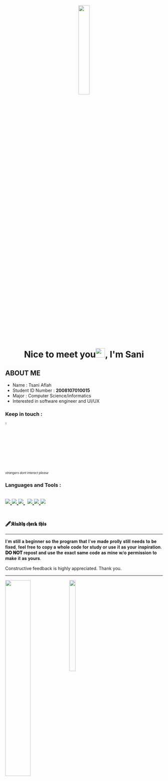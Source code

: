<h1 align="center"><img width="27%" height="auto" src="https://cdn131.picsart.com/317759484386211.png?type=webp&to=min&r=640"/></h1>
<h1 align="center">Nice to meet you<img src="https://raw.githubusercontent.com/MartinHeinz/MartinHeinz/master/wave.gif" width="30px">, I'm Sani</h1>

## **ABOUT ME**

-  Name              : Tsani Aflah
-  Student ID Number : **2008107010015**
-  Major             : Computer Science/informatics
-  Interested in software engineer and UI/UX

### Keep in touch :


<a href="https://instagram.com/saniaflahh" target="_blank"> <img width="4%" src="https://img.icons8.com/ios/50/ffffff/instagram-new.png"/>
</a>
<br />
<small><small>*strangers dont interact please*</small></small>
### Languages and Tools :
<a href="https://www.java.com" target="_blank"> <img src="https://img.icons8.com/color/48/000000/java-coffee-cup-logo.png"/> </a>
<a href="https://developer.android.com/" target="_blank"> <img src="https://img.icons8.com/fluency/48/000000/android-studio--v2.png"/> </a> 
<a style="padding-right:8px;" href="https://www.mysql.com/" target="_blank"> <img src="https://img.icons8.com/fluent/50/000000/mysql-logo.png"/> </a>
<a href="https://www.w3.org/html/" target="_blank"> <img src="https://img.icons8.com/color/48/000000/html-5.png"/> </a> 
<a href="https://www.w3schools.com/css/" target="_blank"> <img src="https://img.icons8.com/color/48/000000/css3.png"/> </a> 
<a href="https://www.python.org" target="_blank"> <img src="https://img.icons8.com/color/48/000000/python.png"/> </a>
<br />
<br />
---
### 🖋️𝕶𝖎𝖓𝖉𝖑𝖞 𝖈𝖍𝖊𝖈𝖐 𝖙𝖍𝖎𝖘
---
  𝐈'𝐦 𝐬𝐭𝐢𝐥𝐥 𝐚 𝐛𝐞𝐠𝐢𝐧𝐧𝐞𝐫 𝐬𝐨 𝐭𝐡𝐞 𝐩𝐫𝐨𝐠𝐫𝐚𝐦 𝐭𝐡𝐚𝐭 𝐈'𝐯𝐞 𝐦𝐚𝐝𝐞 𝐩𝐫𝐨𝐥𝐥𝐲 𝐬𝐭𝐢𝐥𝐥 𝐧𝐞𝐞𝐝𝐬 𝐭𝐨 𝐛𝐞 𝐟𝐢𝐱𝐞𝐝, 𝐟𝐞𝐞𝐥 𝐟𝐫𝐞𝐞 𝐭𝐨 𝐜𝐨𝐩𝐲 𝐚 𝐰𝐡𝐨𝐥𝐞 𝐜𝐨𝐝𝐞 𝐟𝐨𝐫 𝐬𝐭𝐮𝐝𝐲 𝐨𝐫 𝐮𝐬𝐞 𝐢𝐭 𝐚𝐬 𝐲𝐨𝐮𝐫 𝐢𝐧𝐬𝐩𝐢𝐫𝐚𝐭𝐢𝐨𝐧. **𝐃𝐎 𝐍𝐎𝐓** 𝐫𝐞𝐩𝐨𝐬𝐭 𝐚𝐧𝐝 𝐮𝐬𝐞 𝐭𝐡𝐞 𝐞𝐱𝐚𝐜𝐭 𝐬𝐚𝐦𝐞 𝐜𝐨𝐝𝐞 𝐚𝐬 𝐦𝐢𝐧𝐞 𝐰/𝐨 𝐩𝐞𝐫𝐦𝐢𝐬𝐬𝐢𝐨𝐧 𝐭𝐨 𝐦𝐚𝐤𝐞 𝐢𝐭 𝐚𝐬 𝐲𝐨𝐮𝐫𝐬.
  
  <p>Constructive feedback is highly appreciated.
  Thank you.</p>

---

  <img align = "center" width="20%" height="290" src="https://github-readme-stats.vercel.app/api/top-langs/?username=TsaniAflah&show_icons=true&theme=gruvbox_light" /> 
  
   <img align = "left" width="40%" src="https://user-images.githubusercontent.com/90914338/139286220-e02433c7-f199-41db-a39c-5e0b81c6a0ad.gif" />
